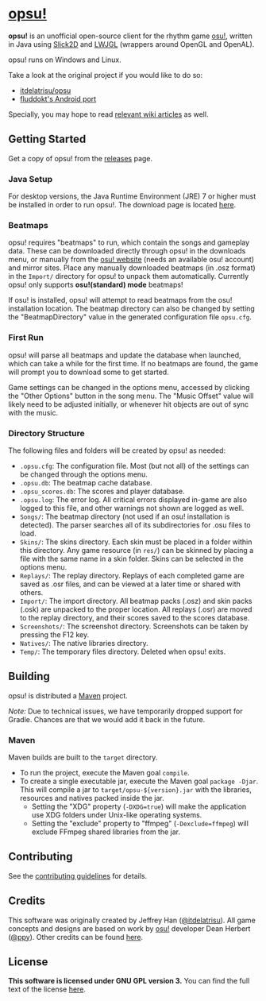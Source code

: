 # [opsu!](https://github.com/clonewith/opsu)

**opsu!** is an unofficial open-source client for the rhythm game [osu!](https://osu.ppy.sh/), written in Java using [Slick2D](http://slick.ninjacave.com/) and [LWJGL](http://lwjgl.org/) (wrappers around OpenGL and OpenAL).

opsu! runs on Windows and Linux.

Take a look at the original project if you would like to do so:

- [itdelatrisu/opsu](https://github.com/itdelatrisu/opsu)
- [fluddokt's Android port](https://github.com/fluddokt/opsu)

Specially, you may hope to read [relevant wiki articles](https://osu.ppy.sh/wiki) as well.

## Getting Started

Get a copy of opsu! from the [releases](https://github.com/clonewith/opsu/releases) page.

### Java Setup

For desktop versions, the Java Runtime Environment (JRE) 7 or higher must be installed in order to run opsu!. The download page is located [here](https://www.java.com/en/download/).

### Beatmaps

opsu! requires "beatmaps" to run, which contain the songs and gameplay data. These can be downloaded directly through opsu! in the downloads menu, or manually from the [osu! website](https://osu.ppy.sh/p/beatmaplist) (needs an available osu! account) and mirror sites.
Place any manually downloaded beatmaps (in .osz format) in the `Import/` directory for opsu! to unpack them automatically. Currently opsu! only supports **osu!(standard) mode** beatmaps!

If osu! is installed, opsu! will attempt to read beatmaps from the osu! installation location. The beatmap directory can also be changed by setting the "BeatmapDirectory" value in the generated configuration file `opsu.cfg`.

### First Run

opsu! will parse all beatmaps and update the database when launched, which can take a while for the first time. If no beatmaps are found, the game will prompt you to download some to get started.

Game settings can be changed in the options menu, accessed by clicking the "Other Options" button in the song menu. The "Music Offset" value will likely need to be adjusted initially, or whenever hit objects are out of sync with the music.

### Directory Structure

The following files and folders will be created by opsu! as needed:

- `.opsu.cfg`: The configuration file.  Most (but not all) of the settings can be changed through the options menu.
- `.opsu.db`: The beatmap cache database.
- `.opsu_scores.db`: The scores and player database.
- `.opsu.log`: The error log.  All critical errors displayed in-game are also logged to this file, and other warnings not shown are logged as well.
- `Songs/`: The beatmap directory (not used if an osu! installation is detected). The parser searches all of its subdirectories for .osu files to load.
- `Skins/`: The skins directory.  Each skin must be placed in a folder within this directory.  Any game resource (in `res/`) can be skinned by placing a file with the same name in a skin folder.  Skins can be selected in the options menu.
- `Replays/`: The replay directory.  Replays of each completed game are saved as .osr files, and can be viewed at a later time or shared with others.
- `Import/`: The import directory.  All beatmap packs (.osz) and skin packs (.osk) are unpacked to the proper location.  All replays (.osr) are moved to the replay directory, and their scores saved to the scores database.
- `Screenshots/`: The screenshot directory. Screenshots can be taken by pressing the F12 key.
- `Natives/`: The native libraries directory.
- `Temp/`: The temporary files directory.  Deleted when opsu! exits.

## Building

opsu! is distributed a [Maven](https://maven.apache.org/) project.

*Note:* Due to technical issues, we have temporarily dropped support for Gradle. Chances are that we would add it back in the future.

### Maven

Maven builds are built to the `target` directory.

- To run the project, execute the Maven goal `compile`.
- To create a single executable jar, execute the Maven goal `package -Djar`. This will compile a jar to `target/opsu-${version}.jar` with the libraries, resources and natives packed inside the jar.
  - Setting the "XDG" property (`-DXDG=true`) will make the application use XDG folders under Unix-like operating systems.
  - Setting the "exclude" property to "ffmpeg" (`-Dexclude=ffmpeg`) will exclude FFmpeg shared libraries from the jar.

## Contributing

See the [contributing guidelines](CONTRIBUTING.md) for details.

## Credits

This software was originally created by Jeffrey Han ([@itdelatrisu](https://github.com/itdelatrisu/)). All game concepts and designs are based on work by [osu!](https://osu.ppy.sh/) developer Dean Herbert ([@ppy](https://github.com/ppy)). Other credits can be found [here](CREDITS.md).

## License

**This software is licensed under GNU GPL version 3.**
You can find the full text of the license [here](LICENSE).
